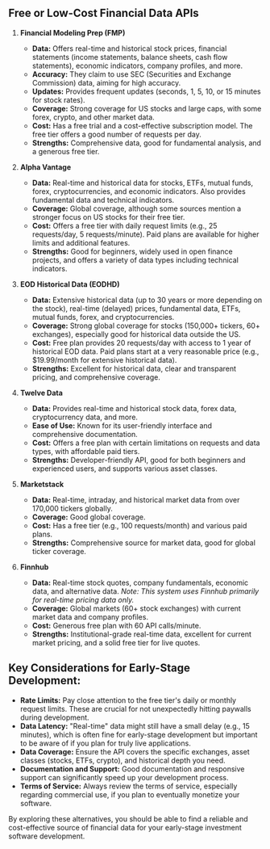 ## Free or Low-Cost Financial Data APIs

1.  **Financial Modeling Prep (FMP)**
    * **Data:** Offers real-time and historical stock prices, financial statements (income statements, balance sheets, cash flow statements), economic indicators, company profiles, and more.
    * **Accuracy:** They claim to use SEC (Securities and Exchange Commission) data, aiming for high accuracy.
    * **Updates:** Provides frequent updates (seconds, 1, 5, 10, or 15 minutes for stock rates).
    * **Coverage:** Strong coverage for US stocks and large caps, with some forex, crypto, and other market data.
    * **Cost:** Has a free trial and a cost-effective subscription model. The free tier offers a good number of requests per day.
    * **Strengths:** Comprehensive data, good for fundamental analysis, and a generous free tier.

2.  **Alpha Vantage**
    * **Data:** Real-time and historical data for stocks, ETFs, mutual funds, forex, cryptocurrencies, and economic indicators. Also provides fundamental data and technical indicators.
    * **Coverage:** Global coverage, although some sources mention a stronger focus on US stocks for their free tier.
    * **Cost:** Offers a free tier with daily request limits (e.g., 25 requests/day, 5 requests/minute). Paid plans are available for higher limits and additional features.
    * **Strengths:** Good for beginners, widely used in open finance projects, and offers a variety of data types including technical indicators.

3.  **EOD Historical Data (EODHD)**
    * **Data:** Extensive historical data (up to 30 years or more depending on the stock), real-time (delayed) prices, fundamental data, ETFs, mutual funds, forex, and cryptocurrencies.
    * **Coverage:** Strong global coverage for stocks (150,000+ tickers, 60+ exchanges), especially good for historical data outside the US.
    * **Cost:** Free plan provides 20 requests/day with access to 1 year of historical EOD data. Paid plans start at a very reasonable price (e.g., $19.99/month for extensive historical data).
    * **Strengths:** Excellent for historical data, clear and transparent pricing, and comprehensive coverage.

4.  **Twelve Data**
    * **Data:** Provides real-time and historical stock data, forex data, cryptocurrency data, and more.
    * **Ease of Use:** Known for its user-friendly interface and comprehensive documentation.
    * **Cost:** Offers a free plan with certain limitations on requests and data types, with affordable paid tiers.
    * **Strengths:** Developer-friendly API, good for both beginners and experienced users, and supports various asset classes.

5.  **Marketstack**
    * **Data:** Real-time, intraday, and historical market data from over 170,000 tickers globally.
    * **Coverage:** Good global coverage.
    * **Cost:** Has a free tier (e.g., 100 requests/month) and various paid plans.
    * **Strengths:** Comprehensive source for market data, good for global ticker coverage.

6.  **Finnhub**
    * **Data:** Real-time stock quotes, company fundamentals, economic data, and alternative data. *Note: This system uses Finnhub primarily for real-time pricing data only.*
    * **Coverage:** Global markets (60+ stock exchanges) with current market data and company profiles.
    * **Cost:** Generous free plan with 60 API calls/minute.
    * **Strengths:** Institutional-grade real-time data, excellent for current market pricing, and a solid free tier for live quotes.

## Key Considerations for Early-Stage Development:

* **Rate Limits:** Pay close attention to the free tier's daily or monthly request limits. These are crucial for not unexpectedly hitting paywalls during development.
* **Data Latency:** "Real-time" data might still have a small delay (e.g., 15 minutes), which is often fine for early-stage development but important to be aware of if you plan for truly live applications.
* **Data Coverage:** Ensure the API covers the specific exchanges, asset classes (stocks, ETFs, crypto), and historical depth you need.
* **Documentation and Support:** Good documentation and responsive support can significantly speed up your development process.
* **Terms of Service:** Always review the terms of service, especially regarding commercial use, if you plan to eventually monetize your software.

By exploring these alternatives, you should be able to find a reliable and cost-effective source of financial data for your early-stage investment software development.